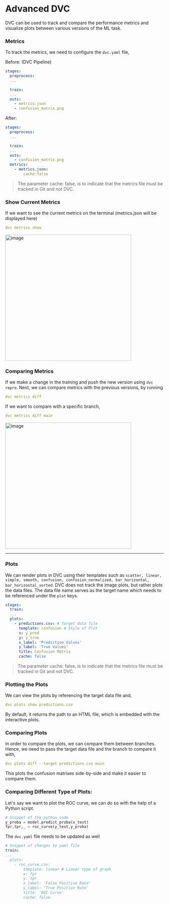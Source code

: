 # Advanced DVC

DVC can be used to track and compare the performance metrics and visualize plots between various versions of the ML task. 

### Metrics
To track the metrics, we need to configure the `dvc.yaml` file,

Before: (DVC Pipeline)
```yaml
stages:
  preprocess:
  ...

  train:
  ...
  outs:
    - metrics.json
    - confusion_matrix.png
```

After:
```yaml
stages:
  preprocess:
  ...

  train:
  ...
  outs:
    - confusion_matrix.png
  metrics:
    - metrics.json:
        cache:false
```
> The parameter cache: false, is to indicate that the metrics file must be tracked in Git and not DVC.

### Show Current Metrics
If we want to see the current metrics on the terminal (metrics.json will be displayed here)
```yaml
dvc metrics show
```
<img width="400" alt="image" src="https://github.com/Dharineesh-Karthikeyan/DVC/assets/12586329/779ab969-3ed6-435d-9e13-9d129cd48512">

### Comparing Metrics
If we make a change in the training and push the new version using `dvc repro`.
Next, we can compare metrics with the previous versions, by running
```yaml
dvc metrics diff
```

If we want to compare with a specific branch,
```yaml
dvc metrics diff main
```
<img width="400" alt="image" src="https://github.com/Dharineesh-Karthikeyan/DVC/assets/12586329/59e058c5-0f2e-4fc3-a8d6-778b34587ad9">


___
### Plots
We can render plots in DVC using their templates such as `scatter, linear, simple, smooth, confusion, confusion_normalized, bar_horizontal, bar_horizontal_sorted`.
DVC does not track the image plots, but rather plots the data files.
The data file name serves as the target name which needs to be referenced under the `plot` keys.
```yaml
stages:
  train:
  ...
  plots:
    - predictions.csv: # Target data file
      template: confusion # Style of Plot
      x: y_pred
      y: y_true
      x_label: 'Prediction Values'
      y_label: 'True Values'
      title: Confusion Matrix
      cache: false
```
> The parameter cache: false, is to indicate that the metrics file must be tracked in Git and not DVC.

### Plotting the Plots
We can view the plots by referencing the target data file and,
```yaml
dvc plots show predictions.csv
```
By default, it returns the path to an HTML file, which is embedded with the interactive plots.

### Comparing Plots
In order to compare the plots, we can compare them between branches. Hence, we need to pass the target data file and the branch to compare it with,
```yaml
dvc plots diff --target predictions.csv main
```
This plots the confusion matrixes side-by-side and make it easier to compare them.

### Comparing Different Type of Plots:
Let's say we want to plot the ROC curve, we can do so with the help of a Python script.
```python
# Snippet of the python code
y_proba = model.predict_proba(x_test)
fpr,tpr,_ = roc_curve(y_test,y_proba)
```

The `dvc.yaml` file needs to be updated as well
```yaml
# Snippet of changes to yaml file
train:
...
  plots:
    - roc_curve.csv:
        template: linear # Linear type of graph
        x: fpr
        y: tpr
        x_label: 'False Positive Rate'
        y_label: 'True Positive Rate'
        title: 'ROC Curve'
        cache: false
```

